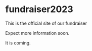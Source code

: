# fundraiser2023

This is the official site of our fundraiser

Expect more information soon.

It is coming.
